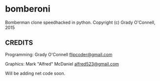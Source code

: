# bomberoni

Bomberman clone speedhacked in python.
Copyright (c) Grady O'Connell, 2015

## CREDITS

Programming: Grady O'Connell <flipcoder@gmail.com>

Graphics: Mark "Alfred" McDaniel <alfred523@gmail.com>

Will be adding net code soon.

